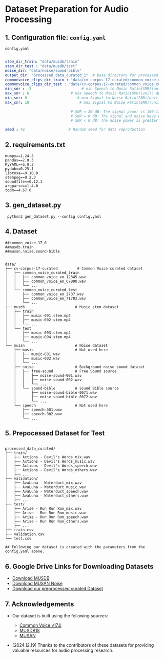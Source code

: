 # Dataset Preparation for Audio Processing

## 1. Configuration file: `config.yaml`

`config.yaml`

```yaml

stem_dir_train: "data/musdb/train"
stem_dir_test : "data/musdb/test"
noise_dir: "data/noise/sound-bible"
output_dir: "processed_data_curated_1"  # Base directory for processed data
commonvoice_clips_dir_train : "data/cv-corpus-17-curated/common_voice_curated_train"
commonvoice_clips_dir_test : "data/cv-corpus-17-curated/common_voice_curated_test"
min_smr : -3                       # min Speech to Music Ratio(SMR)(unit: dB)3.09
max_smr : 6                   # max Speech to Music Ratio(SMR)(unit: dB)
min_snr: 0                       # min Signal to Noise Ratio(SNR)(unit: dB) 2.57
max_snr: 10                       # max Signal to Noise Ratio(SNR)(unit: dB) 2.57
                              
                              # SNR = 20 dB: The signal power is 100 times greater than the noise power.
                              # SNR = 0 dB: The signal and noise have equal power.
                              # SNR < 0 dB: The noise power is greater than the signal power.

seed : 42                    # Random seed for data reproduction


```
## 2. requirements.txt

```
numpy==1.24.3
pandas==2.0.3
PyYAML==6.0.2
pydub==0.25.1
librosa==0.10.0
stempeg==0.2.3
soundfile==0.12.1
argparse==1.4.0
tqdm==4.67.0
```
## 3. gen_dataset.py

```
 python3 gen_dataset.py --config config.yaml
```

## 4. Dataset

```
##common_voice_17_0
##musdb.train
##musan.noise.sound-bible


data/
├── cv-corpus-17-curated         # Common Voice curated dataset
│   ├── common_voice_curated_train
│   │   ├── common_voice_en_12345.wav
│   │   ├── common_voice_en_67890.wav
│   │   └── ...
│   └── common_voice_curated_test
│       ├── common_voice_en_2737.wav
│       ├── common_voice_en_71783.wav
│       └── ...
├── musdb                       # Music stem dataset
│   ├── train
│   │   ├── music-001.stem.mp4
│   │   ├── music-002.stem.mp4
│   │   └── ...
│   └── test
│       ├── music-003.stem.mp4
│       ├── music-004.stem.mp4
│       └── ...
└── musan                       # Noise dataset
    ├── music                   # Not used here
    │   ├── music-001.wav
    │   ├── music-002.wav
    │   └── ...
    ├── noise                   # Background noise sound dataset
    │   ├── free-sound          # Free Sound source
    │   │   ├── noise-sound-001.wav
    │   │   ├── noise-sound-002.wav
    │   │   └── ...
    │   └── sound-bible         # Sound Bible source
    │       ├── noise-sound-bible-0071.wav
    │       ├── noise-sound-bible-0072.wav
    │       └── ...
    └── speech                  # Not used here
        ├── speech-001.wav
        ├── speech-002.wav
        └── ...

```

## 5. Prepocessed Dataset for Test

```

processed_data_curated/
├── train/
│   ├── Actions - Devil's Words_mix.wav
│   ├── Actions - Devil's Words_music.wav
│   ├── Actions - Devil's Words_speech.wav
│   ├── Actions - Devil's Words_others.wav
│   ├── ...
├── validation/
│   ├── AvaLuna - Waterduct_mix.wav
│   ├── AvaLuna - Waterduct_music.wav
│   ├── AvaLuna - Waterduct_speech.wav
│   ├── AvaLuna - Waterduct_others.wav
│   ├── ...
├── test/
│   ├── Arise - Run Run Run_mix.wav
│   ├── Arise - Run Run Run_music.wav
│   ├── Arise - Run Run Run_speech.wav
│   ├── Arise - Run Run Run_others.wav
│   ├── ...
├── train.csv
├── validation.csv
└── test.csv

## Following our dataset is created with the parameters from the config.yaml above.

```

## 6. Google Drive Links for Downloading Datasets


- [Download MUSDB](https://drive.google.com/file/d/15QMdtI17JFjKzPLIVEMZDBJMJef7PJsx/view?usp=sharing)
- [Download MUSAN Noise](https://drive.google.com/file/d/1r-rqnSzligtNrYloBX4hCl7lkCR12ZQ1/view?usp=sharing)
- [Download our preprocessed curated Dataset](https://drive.google.com/file/d/1E2tcYXM7e3HgUGVa7oH2ntoG0-VcQR9o/view?usp=sharing)




## 7. Acknowledgements

- Our dataset is built using the following sources:
  - [Common Voice v17.0](https://commonvoice.mozilla.org/en/datasets)
  - [MUSDB18](https://sigsep.github.io/datasets/musdb.html)
  - [MUSAN](http://www.openslr.org/17/)

- [2024.12.19] Thanks to the contributors of these datasets for providing valuable resources for audio processing research.
